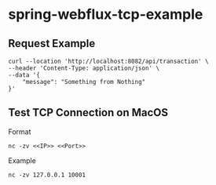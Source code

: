 # spring-webflux-tcp-example

## Request Example
```
curl --location 'http://localhost:8082/api/transaction' \
--header 'Content-Type: application/json' \
--data '{
    "message": "Something from Nothing"
}'
```

## Test TCP Connection on MacOS
Format
```
nc -zv <<IP>> <<Port>>
```
Example
```
nc -zv 127.0.0.1 10001
```